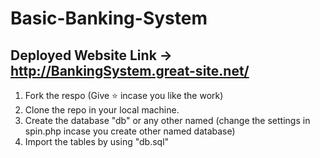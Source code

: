 # Basic-Banking-System

## Deployed Website Link -> http://BankingSystem.great-site.net/
1. Fork the respo (Give ⭐ incase you like the work)
2. Clone the repo in your local machine.
3. Create the database "db" or any other named (change the settings in spin.php incase you create other named database)
4. Import the tables by using "db.sql"
